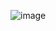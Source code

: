 

  ![image](https://user-images.githubusercontent.com/108461765/197253379-772b8157-ec4e-49c4-8454-7eee10ce5765.png)

